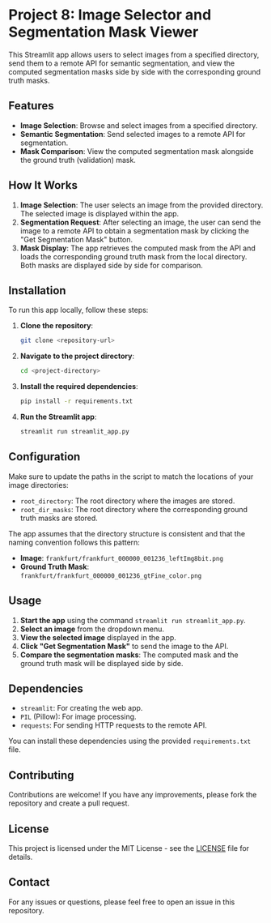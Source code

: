 # Project 8: Image Selector and Segmentation Mask Viewer

This Streamlit app allows users to select images from a specified directory, send them to a remote API for semantic segmentation, and view the computed segmentation masks side by side with the corresponding ground truth masks.

## Features

- **Image Selection**: Browse and select images from a specified directory.
- **Semantic Segmentation**: Send selected images to a remote API for segmentation.
- **Mask Comparison**: View the computed segmentation mask alongside the ground truth (validation) mask.

## How It Works

1. **Image Selection**: The user selects an image from the provided directory. The selected image is displayed within the app.
2. **Segmentation Request**: After selecting an image, the user can send the image to a remote API to obtain a segmentation mask by clicking the "Get Segmentation Mask" button.
3. **Mask Display**: The app retrieves the computed mask from the API and loads the corresponding ground truth mask from the local directory. Both masks are displayed side by side for comparison.

## Installation

To run this app locally, follow these steps:

1. **Clone the repository**:
   ```bash
   git clone <repository-url>
   ```
2. **Navigate to the project directory**:
   ```bash
   cd <project-directory>
   ```
3. **Install the required dependencies**:
   ```bash
   pip install -r requirements.txt
   ```
4. **Run the Streamlit app**:
   ```bash
   streamlit run streamlit_app.py
   ```

## Configuration

Make sure to update the paths in the script to match the locations of your image directories:

- `root_directory`: The root directory where the images are stored.
- `root_dir_masks`: The root directory where the corresponding ground truth masks are stored.

The app assumes that the directory structure is consistent and that the naming convention follows this pattern:

- **Image**: `frankfurt/frankfurt_000000_001236_leftImg8bit.png`
- **Ground Truth Mask**: `frankfurt/frankfurt_000000_001236_gtFine_color.png`

## Usage

1. **Start the app** using the command `streamlit run streamlit_app.py`.
2. **Select an image** from the dropdown menu.
3. **View the selected image** displayed in the app.
4. **Click "Get Segmentation Mask"** to send the image to the API.
5. **Compare the segmentation masks**: The computed mask and the ground truth mask will be displayed side by side.

## Dependencies

- `streamlit`: For creating the web app.
- `PIL` (Pillow): For image processing.
- `requests`: For sending HTTP requests to the remote API.

You can install these dependencies using the provided `requirements.txt` file.

## Contributing

Contributions are welcome! If you have any improvements, please fork the repository and create a pull request.

## License

This project is licensed under the MIT License - see the [LICENSE](LICENSE) file for details.

## Contact

For any issues or questions, please feel free to open an issue in this repository.
